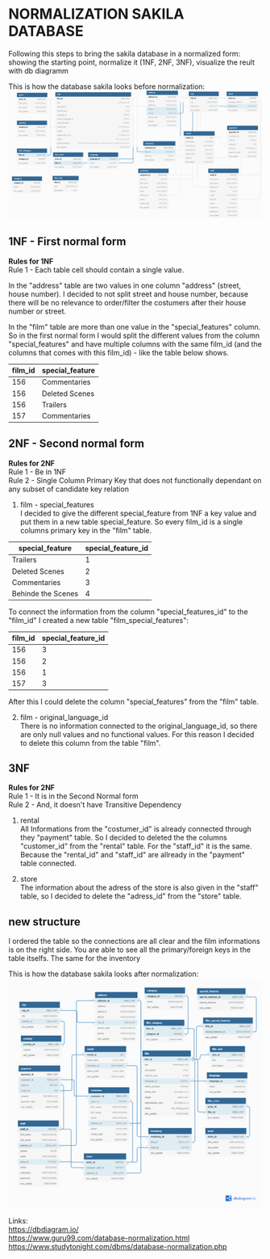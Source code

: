 # NORMALIZATION SAKILA DATABASE

Following this steps to bring the sakila database in a normalized form:  \
showing the starting point, normalize it (1NF, 2NF, 3NF), visualize the reult with db diagramm

This is how the database sakila looks before normalization: 
![photo](https://raw.githubusercontent.com/CharlotteStiller/lab-database-normalization/main/Sakila_Before_N.JPG)

## 1NF - First normal form 
**Rules for 1NF**  \
Rule 1 - Each table cell should contain a single value.

In the "address" table are two values in one column "address" (street, house number). I decided to not split street and house number, because there will be no relevance to order/filter the costumers after their house number or street. 

In the "film" table are more than one value in the "special_features" column. So in the first normal form I would split the different values from the column "special_features" and have multiple columns with the same film_id (and the columns that comes with this film_id) - like the table below shows. 

| film_id | special_feature |
| ------------------ | ------------------ |
| 156 | Commentaries |
| 156 | Deleted Scenes | 
| 156 | Trailers |
| 157 | Commentaries | 



## 2NF  - Second normal form
**Rules for 2NF**  
Rule 1 - Be in 1NF  \
Rule 2 - Single Column Primary Key that does not functionally dependant on any subset of candidate key relation  

1) film - special_features \
I decided to give the different special_feature from 1NF a key value and put them in a new table special_feature. So every film_id is a single columns primary key in the "film" table.

| special_feature | special_feature_id |
| ------------------ | ------------------ |
| Trailers | 1 |
| Deleted Scenes | 2 | 
| Commentaries | 3 |
| Behinde the Scenes | 4 | 

To connect the information from the column "special_features_id" to the "film_id" I created a new table "film_special_features":

| film_id | special_feature_id |
| ------------------ | ------------------ |
| 156 | 3 |
| 156 | 2 | 
| 156 | 1 |
| 157 | 3 | 

After this I could delete the column "special_features" from the "film" table.


2) film - original_language_id  \
There is no information connected to the original_language_id, so there are only null values and no functional values. For this reason I decided to delete this column from the table "film". 


## 3NF  
**Rules for 2NF**  
Rule 1 - It is in the Second Normal form  \
Rule 2 - And, it doesn't have Transitive Dependency  


1) rental  \
All Informations from the "costumer_id" is already connected through they "payment" table. So I decided to deleted the the columns "customer_id" from the "rental" table. 
For the "staff_id" it is the same. Because the "rental_id" and "staff_id" are allready in the "payment" table connected. 

2) store  \
The information about the adress of the store is also given in the "staff" table, so I decided to delete the "adress_id" from the "store" table. 


## new structure 
I ordered the table so the connections are all clear and the film informations is on the right side. You are able to see all the primary/foreign keys in the table itselfs. The same for the inventory 


This is how the database sakila looks after normalization: 
![photo](https://github.com/CharlotteStiller/lab-database-normalization/blob/main/Sakila_After_N.png?raw=true)




Links:  \
https://dbdiagram.io/  \
https://www.guru99.com/database-normalization.html  \
https://www.studytonight.com/dbms/database-normalization.php  
